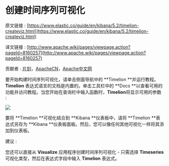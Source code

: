 # 创建时间序列可视化

原文链接 : [https://www.elastic.co/guide/en/kibana/5.2/timelion-createviz.html](https://www.elastic.co/guide/en/kibana/5.2/timelion-createviz.html)

译文链接 : [http://www.apache.wiki/pages/viewpage.action?pageId=8160257](http://www.apache.wiki/pages/viewpage.action?pageId=8160257)

贡献者 : [片刻](/display/~jiangzhonglian)，[ApacheCN](/display/~apachecn)，[Apache中文网](/display/~apachechina)

要开始构建时间序列可视化，请单击侧面导航中的 **Timelion **并运行教程。 **Timelion** 表达式语言的文档是内置的。单击工具栏中的 **Docs **以查看可用的功能并访问教程。当您开始在查询栏中输入函数时，**Timelion**将显示可用的参数 : 

![](/download/attachments/8160257/image2017-3-15%2015%3A45%3A13.png?version=1&modificationDate=1489563913000&api=v2)

要将 **Timelion **可视化结合到 **Kibana **仪表板中，请将 **Timelion **表达式另存为 **Kibana **仪表板面板。然后，您可以像任何其他可视化一样将其添加到仪表板。

建议 :

您还可以直接从 **Visualize** 应用程序创建时间序列可视化 - 只需选择 **Timeseries** 可视化类型，然后在表达式字段中输入 **Timelion** 表达式。